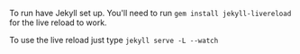 To run have Jekyll set up.
You'll need to run `gem install jekyll-livereload` for the live reload to work.

To use the live reload just type `jekyll serve -L --watch`